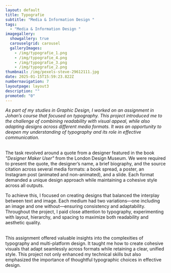 ```yaml
---
layout: default
title: Typografie
subtitle: "Media & Information Design "
tags:
  - "Media & Information Design "
imagegallery:
  showgallery: true
  carouselgrid: carousel
  galleryImages:
    - /img/typografie_1.png
    - /img/typografie_4.png
    - /img/typografie_3.png
    - /img/typografie_2.png
thumbnail: /img/pexels-steve-29612111.jpg
date: 2025-01-15T15:59:23.822Z
numbernavigation: 7
layoutpage: layout3
description: ""
promoted: "0"
---
```

*As part of my studies in Graphic Design, I worked on an assignment in Johan’s course that focused on typography. This project introduced me to the challenge of combining readability with visual appeal, while also adapting designs across different media formats. It was an opportunity to deepen my understanding of typography and its role in effective communication.*

\
The task revolved around a quote from a designer featured in the book *"Designer Maker User"* from the London Design Museum. We were required to present the quote, the designer’s name, a brief biography, and the source citation across several media formats: a book spread, a poster, an Instagram post (animated and non-animated), and a slide. Each format demanded a unique design approach while maintaining a cohesive style across all outputs.

To achieve this, I focused on creating designs that balanced the interplay between text and image. Each medium had two variations—one including an image and one without—ensuring consistency and adaptability. Throughout the project, I paid close attention to typography, experimenting with layout, hierarchy, and spacing to maximize both readability and aesthetic quality.

\
This assignment offered valuable insights into the complexities of typography and multi-platform design. It taught me how to create cohesive visuals that adapt seamlessly across formats while retaining a clear, unified style. This project not only enhanced my technical skills but also emphasized the importance of thoughtful typographic choices in effective design.